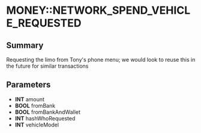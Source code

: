 # MONEY::NETWORK_SPEND_VEHICLE_REQUESTED

## Summary
Requesting the limo from Tony's phone menu; we would look to reuse this in the future for similar transactions

## Parameters
* **INT** amount
* **BOOL** fromBank
* **BOOL** fromBankAndWallet
* **INT** hashWhoRequested
* **INT** vehicleModel